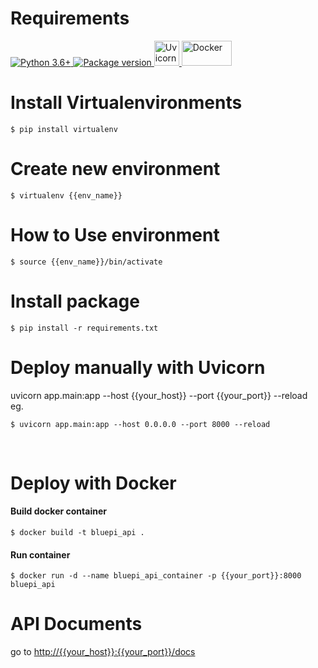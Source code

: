 # Requirements

<a href="https://www.python.org/" target="new">
    <img src="https://img.shields.io/badge/python-v3.7-blue" alt="Python 3.6+">
</a>
<a href="https://pypi.org/project/fastapi" target="new">
    <img src="https://img.shields.io/pypi/v/fastapi?color=%2334D058&label=pypi%20package" alt="Package version">
</a>
<a href="https://www.uvicorn.org" target="new">
    <img src="https://raw.githubusercontent.com/tomchristie/uvicorn/master/docs/uvicorn.png" width="40px" height="40px" alt="Uvicorn">
</a>
<a href="https://www.docker.com/" target="new">
    <img src="https://www.docker.com/sites/default/files/d8/styles/role_icon/public/2019-07/horizontal-logo-monochromatic-white.png?itok=SBlK2TGU" width="80px" height="40px" alt="Docker">
</a>

# Install Virtualenvironments

<div class="termy">

```console
$ pip install virtualenv

```

</div>

# Create new environment
<div class="termy">

```console
$ virtualenv {{env_name}}

```

</div>

# How to Use environment

<div class="termy">

```console
$ source {{env_name}}/bin/activate

```

</div>

# Install package

<div class="termy">

```console
$ pip install -r requirements.txt

```

</div>

# Deploy manually with Uvicorn
uvicorn app.main:app --host {{your_host}} --port {{your_port}} --reload <br>
eg.<br>
<div class="termy">

```console
$ uvicorn app.main:app --host 0.0.0.0 --port 8000 --reload

```

</div>
<br>

# Deploy with Docker
#### Build docker container ####

<div class="termy">

```console
$ docker build -t bluepi_api .

```

</div>

#### Run container ####
<div class="termy">

```console
$ docker run -d --name bluepi_api_container -p {{your_port}}:8000 bluepi_api

```

</div>

# API Documents
go to <a href="http://{{your_host}}:{{your_port}}/docs">http://{{your_host}}:{{your_port}}/docs</a>